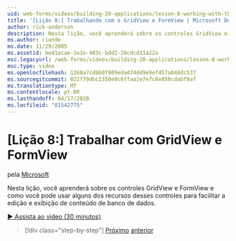 ```yaml
---
uid: web-forms/videos/building-20-applications/lesson-8-working-with-the-gridview-and-formview
title: '[Lição 8:] Trabalhando com o GridView e FormView | Microsoft Docs'
author: rick-anderson
description: Nesta lição, você aprenderá sobre os controles GridView e FormView e como você pode usar alguns dos recursos desses controles para fazer edição e despla...
ms.author: riande
ms.date: 11/29/2005
ms.assetid: be41acae-1e1e-403c-bdd2-28cdcd11a22a
msc.legacyurl: /web-forms/videos/building-20-applications/lesson-8-working-with-the-gridview-and-formview
msc.type: video
ms.openlocfilehash: 1268a7cdbb0f909edad74dd9e9ef457a048dc537
ms.sourcegitcommit: 022f79dbc1350e0c6ffaa1e7e7c6e850cdabf9af
ms.translationtype: MT
ms.contentlocale: pt-BR
ms.lasthandoff: 04/17/2020
ms.locfileid: "81542775"
---
```

# <a name="lesson-8-working-with-the-gridview-and-formview"></a>[Lição 8:] Trabalhar com GridView e FormView

pela [Microsoft](https://github.com/microsoft)

Nesta lição, você aprenderá sobre os controles GridView e FormView e como você pode usar alguns dos recursos desses controles para facilitar a edição e exibição de conteúdo de banco de dados.

[&#9654; Assista ao vídeo (30 minutos)](https://channel9.msdn.com/Blogs/ASP-NET-Site-Videos/lesson-8-working-with-the-gridview-and-formview)

> [!div class="step-by-step"]
> [Próximo](lesson-7-databinding-to-user-interface-controls.md)
> [anterior](watch-aspnet-development-in-action.md)
